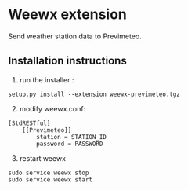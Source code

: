 Weewx extension 
====

Send weather station data to Previmeteo.

Installation instructions
----

1) run the installer :

```
setup.py install --extension weewx-previmeteo.tgz
```

2) modify weewx.conf:

```
[StdRESTful]
    [[Previmeteo]]
        station = STATION_ID
        password = PASSWORD
```

3) restart weewx

```
sudo service weewx stop
sudo service weewx start
```
